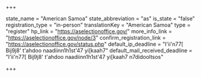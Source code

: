 +++

state_name = "American Samoa"
state_abbreviation = "as"
is_state = "false"
registration_type = "in-person"
translationKey = "American Samoa"
type = "register"
hp_link = "https://aselectionoffice.gov/"
more_info_link = "https://aselectionoffice.gov/node/3"
confirm_registration_link = "https://aselectionoffice.gov/status.php"
default_ip_deadline = "I'ii'n77[ Bij9j8' t'ahdoo naadiinn1h1st'47 yi[kaah7"
default_mail_received_deadline = "I'ii'n77[ Bij9j8' t'ahdoo naadiinn1h1st'47 yi[kaah7 n7didooltsos"

+++